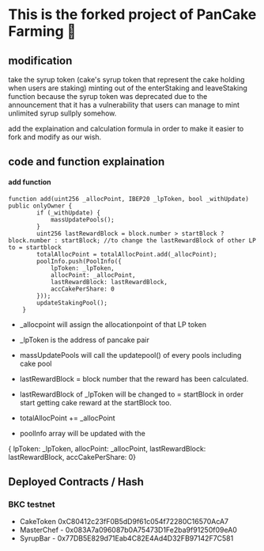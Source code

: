 # This is the forked project of PanCake Farming 🍴

## modification

  take the syrup token (cake's syrup token that represent the cake holding when users are staking) minting out of the enterStaking and leaveStaking function because the syrup token was deprecated due to the announcement that it has a vulnerability that users can manage to mint unlimited syrup sullply somehow.
  
  add the explaination and calculation formula in order to make it easier to fork and modify as our wish.
  
## code and function explaination

  #### add function

    function add(uint256 _allocPoint, IBEP20 _lpToken, bool _withUpdate) public onlyOwner {
            if (_withUpdate) {
                massUpdatePools();
            }
            uint256 lastRewardBlock = block.number > startBlock ? block.number : startBlock; //to change the lastRewardBlock of other LP to = startblock
            totalAllocPoint = totalAllocPoint.add(_allocPoint); 
            poolInfo.push(PoolInfo({
                lpToken: _lpToken,
                allocPoint: _allocPoint,
                lastRewardBlock: lastRewardBlock,
                accCakePerShare: 0
            }));
            updateStakingPool();
        }
    
    
  - _allocpoint will assign the allocationpoint of that LP token

  - _lpToken is the address of pancake pair

  - massUpdatePools will call the updatepool() of every pools including cake pool

  - lastRewardBlock = block number that the reward has been calculated.

  - lastRewardBlock of _lpToken will be changed to = startBlock in order start getting cake reward at the startBlock too.

  - totalAllocPoint += _allocPoint 

  - poolInfo array will be updated with the 

  {           lpToken: _lpToken,
              allocPoint: _allocPoint,
              lastRewardBlock: lastRewardBlock,
              accCakePerShare: 0}


  
## Deployed Contracts / Hash

### BKC testnet

- CakeToken 0xC80412c23fF0B5dD9f61c054f72280C16570AcA7
- MasterChef - 0x083A7a096087b0A75473D1Fe2ba9f91250f09eA0
- SyrupBar - 0x77DB5E829d71Eab4C82E4Ad4D32FB97142F7C581


